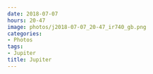 ```yaml
---
date: 2018-07-07
hours: 20-47
image: photos/j2018-07-07_20-47_ir740_gb.png
categories: 
- Photos 
tags: 
- Jupiter 
title: Jupiter
---
```

